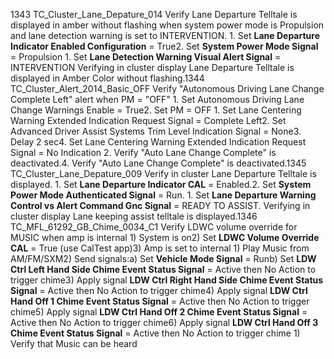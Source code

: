 1343 TC_Cluster_Lane_Depature_014 Verify Lane Departure Telltale is displayed in amber without flashing when system power mode is Propulsion and lane detection warning is set to INTERVENTION. 1. Set **Lane Departure Indicator Enabled Configuration** = True2. Set **System Power Mode Signal** = Propulsion 1. Set **Lane Detection Warning Visual Alert Signal** = INTERVENTION Verifying in cluster display Lane Departure Telltale is displayed in Amber Color without flashing.1344 TC_Cluster_Alert_2014_Basic_OFF Verify "Autonomous Driving Lane Change Complete Left" alert when PM = "OFF" 1. Set Autonomous Driving Lane Change Warnings Enable = True2. Set PM = OFF 1. Set Lane Centering Warning Extended Indication Request Signal = Complete Left2. Set Advanced Driver Assist Systems Trim Level Indication Signal = None3. Delay 2 sec4. Set Lane Centering Warning Extended Indication Request Signal = No Indication 2. Verify "Auto Lane Change Complete" is deactivated.4. Verify "Auto Lane Change Complete" is deactivated.1345 TC_Cluster_Lane_Depature_009 Verify in cluster Lane Departure Telltale is displayed. 1. Set **Lane Departure Indicator CAL** = Enabled.2. Set **System Power Mode Authenticated Signal** = Run. 1. Set **Lane Departure Warning Control vs Alert Command Gnc Signal** = READY TO ASSIST. Verifying in cluster display Lane keeping assist telltale is displayed.1346 TC_MFL_61292_GB_Chime_0034_C1 Verify LDWC volume override for MUSIC when amp is internal 1) System is on2) Set **LDWC Volume Override CAL** = True (use CalTest app)3) Amp is set to internal 1) Play Music from AM/FM/SXM2) Send signals:a) Set **Vehicle Mode Signal** = Runb) Set **LDW Ctrl Left Hand Side Chime Event Status Signal** = Active then No Action to trigger chime3) Apply signal **LDW Ctrl Right Hand Side Chime Event Status Signal** = Active then No Action to trigger chime4) Apply signal **LDW Ctrl Hand Off 1 Chime Event Status Signal** = Active then No Action to trigger chime5) Apply signal **LDW Ctrl Hand Off 2 Chime Event Status Signal** = Active then No Action to trigger chime6) Apply signal **LDW Ctrl Hand Off 3 Chime Event Status Signal** = Active then No Action to trigger chime 1) Verify that Music can be heard